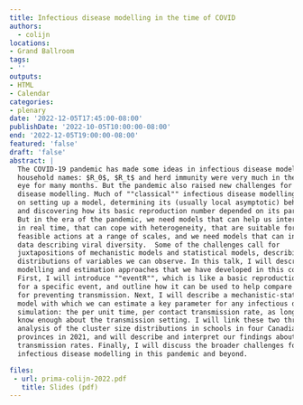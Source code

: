 ```yaml
---
title: Infectious disease modelling in the time of COVID
authors:
  - colijn
locations:
- Grand Ballroom
tags:
- ''
outputs:
- HTML
- Calendar
categories:
- plenary
date: '2022-12-05T17:45:00-08:00'
publishDate: '2022-10-05T10:00:00-08:00'
end: '2022-12-05T19:00:00-08:00'
featured: 'false'
draft: 'false'
abstract: |
  The COVID-19 pandemic has made some ideas in infectious disease modelling
  household names: $R_0$, $R_t$ and herd immunity were very much in the public
  eye for many months. But the pandemic also raised new challenges for infectious
  disease modelling. Much of ""classical"" infectious disease modelling focused
  on setting up a model, determining its (usually local asymptotic) behaviour,
  and discovering how its basic reproduction number depended on its parameters.
  But in the era of the pandemic, we need models that can help us interpret data
  in real time, that can cope with heterogeneity, that are suitable for modelling
  feasible actions at a range of scales, and we need models that can incorporate
  data describing viral diversity.  Some of the challenges call for
  juxtapositions of mechanistic models and statistical models, describing the
  distributions of variables we can observe. In this talk, I will describe new
  modelling and estimation approaches that we have developed in this context.
  First, I will introduce ""eventR"", which is like a basic reproduction number
  for a specific event, and outline how it can be used to help compare strategies
  for preventing transmission. Next, I will describe a mechanistic-statistical
  model with which we can estimate a key parameter for any infectious disease
  simulation: the per unit time, per contact transmission rate, as long as we
  know enough about the transmission setting. I will link these two through an
  analysis of the cluster size distributions in schools in four Canadian
  provinces in 2021, and will describe and interpret our findings about the
  transmission rates. Finally, I will discuss the broader challenges for
  infectious disease modelling in this pandemic and beyond. 

files:
 - url: prima-colijn-2022.pdf
   title: Slides (pdf)
---
```

